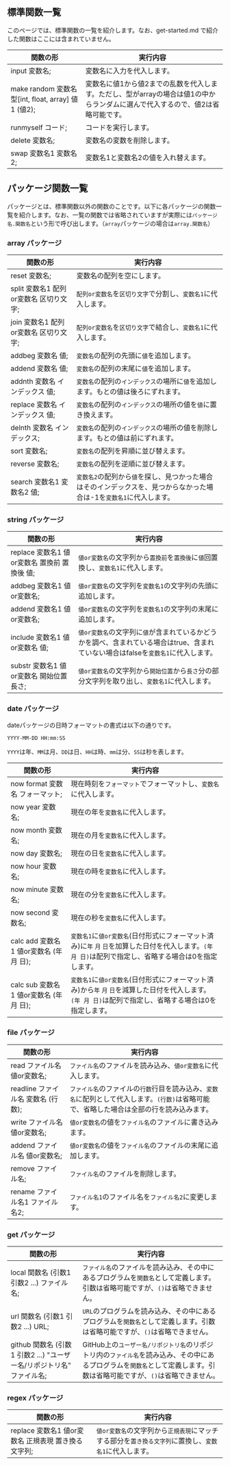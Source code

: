 標準関数一覧
---
このページでは、標準関数の一覧を紹介します。なお、get-started.md で紹介した関数はここには含まれていません。

| 関数の形 | 実行内容 |
| --- | --- |
| input 変数名; | 変数名に入力を代入します。 |
| make random 変数名 型[int, float, array] 値1 (値2); | 変数名に値1から値2までの乱数を代入します。ただし、型がarrayの場合は値1の中からランダムに選んで代入するので、値2は省略可能です。 |
| runmyself コード; | コードを実行します。 |
| delete 変数名; | 変数名の変数を削除します。 |
| swap 変数名1 変数名2; | 変数名1と変数名2の値を入れ替えます。 |

パッケージ関数一覧
---
パッケージとは、標準関数以外の関数のことです。以下に各パッケージの関数一覧を紹介します。なお、一覧の関数では省略されていますが実際には``パッケージ名.関数名``という形で呼び出します。（``array``パッケージの場合は``array.関数名``）

### array パッケージ
| 関数の形 | 実行内容 |
| --- | --- |
| reset 変数名; | 変数名の配列を空にします。 |
| split 変数名1 配列or変数名 区切り文字; | ``配列or変数名``を``区切り文字``で分割し、``変数名1``に代入します。 |
| join 変数名1 配列or変数名 区切り文字; | ``配列or変数名``を``区切り文字``で結合し、``変数名1``に代入します。 |
| addbeg 変数名 値; | ``変数名``の配列の先頭に``値``を追加します。 |
| addend 変数名 値; | ``変数名``の配列の末尾に``値``を追加します。 |
| addnth 変数名 インデックス 値; | ``変数名``の配列の``インデックス``の場所に``値``を追加します。もとの値は後ろにずれます。 |
| replace 変数名 インデックス 値; | ``変数名``の配列の``インデックス``の場所の値を``値``に置き換えます。 |
| delnth 変数名 インデックス; | ``変数名``の配列の``インデックス``の場所の値を削除します。もとの値は前にずれます。 |
| sort 変数名; | ``変数名``の配列を昇順に並び替えます。 |
| reverse 変数名; | ``変数名``の配列を逆順に並び替えます。 |
| search 変数名1 変数名2 値; | ``変数名2``の配列から``値``を探し、見つかった場合はそのインデックスを、見つからなかった場合は-1を``変数名1``に代入します。 |

### string パッケージ
| 関数の形 | 実行内容 |
| --- | --- |
| replace 変数名1 値or変数名 置換前 置換後 値; | ``値or変数名``の文字列から``置換前``を``置換後``に``値``回置換し、``変数名1``に代入します。 |
| addbeg 変数名1 値or変数名; | ``値or変数名``の文字列を``変数名1``の文字列の先頭に追加します。 |
| addend 変数名1 値or変数名; | ``値or変数名``の文字列を``変数名1``の文字列の末尾に追加します。 |
| include 変数名1 値or変数名 値; | ``値or変数名``の文字列に``値``が含まれているかどうかを調べ、含まれている場合はtrue、含まれていない場合はfalseを``変数名1``に代入します。 |
| substr 変数名1 値or変数名 開始位置 長さ; | ``値or変数名``の文字列から``開始位置``から``長さ``分の部分文字列を取り出し、``変数名1``に代入します。 |

### date パッケージ
dateパッケージの日時フォーマットの書式は以下の通りです。
```
YYYY-MM-DD HH:mm:SS
```
``YYYY``は年、``MM``は月、``DD``は日、``HH``は時、``mm``は分、``SS``は秒を表します。

| 関数の形 | 実行内容 |
| --- | --- |
| now format 変数名 フォーマット; | 現在時刻を``フォーマット``でフォーマットし、``変数名``に代入します。 |
| now year 変数名; | 現在の年を``変数名``に代入します。 |
| now month 変数名; | 現在の月を``変数名``に代入します。 |
| now day 変数名; | 現在の日を``変数名``に代入します。 |
| now hour 変数名; | 現在の時を``変数名``に代入します。 |
| now minute 変数名; | 現在の分を``変数名``に代入します。 |
| now second 変数名; | 現在の秒を``変数名``に代入します。 |
| calc add 変数名1 値or変数名 (年 月 日); | ``変数名1``に``値or変数名``(日付形式にフォーマット済み)に``年`` ``月`` ``日``を加算した日付を代入します。``(年 月 日)``は配列で指定し、省略する場合は0を指定します。 |
| calc sub 変数名1 値or変数名 (年 月 日); | ``変数名1``に``値or変数名``(日付形式にフォーマット済み)から``年`` ``月`` ``日``を減算した日付を代入します。``(年 月 日)``は配列で指定し、省略する場合は0を指定します。 |

### file パッケージ
| 関数の形 | 実行内容 |
| --- | --- |
| read ファイル名 値or変数名; | ``ファイル名``のファイルを読み込み、``値or変数名``に代入します。 |
| readline ファイル名 変数名 (行数); | ``ファイル名``のファイルの``行数``行目を読み込み、``変数名``に配列として代入します。``(行数)``は省略可能で、省略した場合は全部の行を読み込みます。 |
| write ファイル名 値or変数名; | ``値or変数名``の値を``ファイル名``のファイルに書き込みます。 |
| addend ファイル名 値or変数名; | ``値or変数名``の値を``ファイル名``のファイルの末尾に追加します。 |
| remove ファイル名; | ``ファイル名``のファイルを削除します。 |
| rename ファイル名1 ファイル名2; | ``ファイル名1``のファイル名を``ファイル名2``に変更します。 |

### get パッケージ
| 関数の形 | 実行内容 |
| --- | --- |
| local 関数名 (引数1 引数2 ...) ファイル名; | ``ファイル名``のファイルを読み込み、その中にあるプログラムを``関数名``として定義します。引数は省略可能ですが、``()``は省略できません。 |
| url 関数名 (引数1 引数2 ...) URL; | ``URL``のプログラムを読み込み、その中にあるプログラムを``関数名``として定義します。引数は省略可能ですが、``()``は省略できません。 |
| github 関数名 (引数1 引数2 ...) "ユーザー名/リポジトリ名" ファイル名; | GitHub上の``ユーザー名/リポジトリ名``のリポジトリ内の``ファイル名``を読み込み、その中にあるプログラムを``関数名``として定義します。引数は省略可能ですが、``()``は省略できません。 |

### regex パッケージ
| 関数の形 | 実行内容 |
| --- | --- |
| replace 変数名1 値or変数名 正規表現 置き換る文字列; | ``値or変数名``の文字列から``正規表現``にマッチする部分を``置き換る文字列``に置換し、``変数名1``に代入します。 |